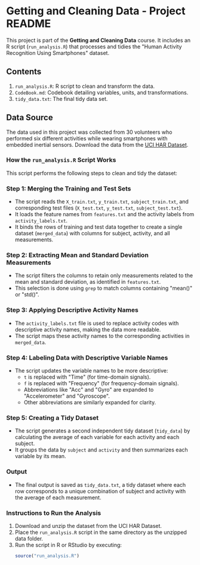 # Getting and Cleaning Data - Project README

This project is part of the **Getting and Cleaning Data** course. It includes an R script (`run_analysis.R`) that processes and tidies the "Human Activity Recognition Using Smartphones" dataset.

## Contents
1. `run_analysis.R`: R script to clean and transform the data.
2. `CodeBook.md`: Codebook detailing variables, units, and transformations.
3. `tidy_data.txt`: The final tidy data set.

## Data Source
The data used in this project was collected from 30 volunteers who performed six different activities while wearing smartphones with embedded inertial sensors. Download the data from the [UCI HAR Dataset](https://archive.ics.uci.edu/ml/datasets/Human+Activity+Recognition+Using+Smartphones).

### How the `run_analysis.R` Script Works

This script performs the following steps to clean and tidy the dataset:

### Step 1: Merging the Training and Test Sets
   - The script reads the `X_train.txt`, `y_train.txt`, `subject_train.txt`, and corresponding test files (`X_test.txt`, `y_test.txt`, `subject_test.txt`).
   - It loads the feature names from `features.txt` and the activity labels from `activity_labels.txt`.
   - It binds the rows of training and test data together to create a single dataset (`merged_data`) with columns for subject, activity, and all measurements.

### Step 2: Extracting Mean and Standard Deviation Measurements
   - The script filters the columns to retain only measurements related to the mean and standard deviation, as identified in `features.txt`.
   - This selection is done using `grep` to match columns containing "mean()" or "std()".

### Step 3: Applying Descriptive Activity Names
   - The `activity_labels.txt` file is used to replace activity codes with descriptive activity names, making the data more readable.
   - The script maps these activity names to the corresponding activities in `merged_data`.

### Step 4: Labeling Data with Descriptive Variable Names
   - The script updates the variable names to be more descriptive:
     - `t` is replaced with "Time" (for time-domain signals).
     - `f` is replaced with "Frequency" (for frequency-domain signals).
     - Abbreviations like "Acc" and "Gyro" are expanded to "Accelerometer" and "Gyroscope".
     - Other abbreviations are similarly expanded for clarity.

### Step 5: Creating a Tidy Dataset
   - The script generates a second independent tidy dataset (`tidy_data`) by calculating the average of each variable for each activity and each subject.
   - It groups the data by `subject` and `activity` and then summarizes each variable by its mean.

### Output
   - The final output is saved as `tidy_data.txt`, a tidy dataset where each row corresponds to a unique combination of subject and activity with the average of each measurement.

### Instructions to Run the Analysis
1. Download and unzip the dataset from the UCI HAR Dataset.
2. Place the `run_analysis.R` script in the same directory as the unzipped data folder.
3. Run the script in R or RStudio by executing:
   ```R
   source("run_analysis.R")
